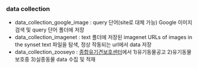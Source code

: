 ### data collection

- data_collection_google_image : query 단어(site로 대체 가능) Google 이미지 검색 및 query 단어 폴더에 저장
- data_collection_imagenet : text 폴더에 저장된 imagenet URLs of images in the synset text 파일을 탐색, 정상 작동되는 url에서 data 저장
- data_collection_zooseyo : [종합유기견보호센터](http://www.zooseyo.or.kr/zooseyo_or_kr.html?)에서 1)유기동물공고 2)유기동물보호중 3)실종동물 data 수집 및 적재
